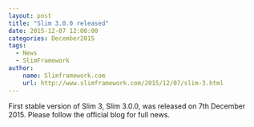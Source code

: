 ```yaml
---
layout: post
title: "Slim 3.0.0 released"
date: 2015-12-07 12:00:00
categories: December2015
tags:
  - News
  - SlimFramework
author:
    name: Slimframework.com
    url: http://www.slimframework.com/2015/12/07/slim-3.html
---
```


First stable version of Slim 3, Slim 3.0.0, was released on 7th December 2015. Please follow the official blog for full news.
